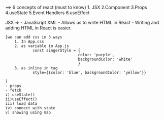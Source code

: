 ==> 6 concepts of react (must to know)
	1. JSX
	2.Component 
	3.Props
	4.useState
	5.Event Handlers
	6.useEffect




JSX => 
    - JavaScript XML
    - Allows us to write HTML in React
    - Writing and adding HTML in React is easier.

    [we can add css in 3 ways
        1. In App.css
        2. as variable in App.js
                const singerStyle = {
                                    color: 'purple',
                                    backgroundColor: 'white'
                                    }
        3. as inline in tag
                style={{color: 'blue', backgroundColor: 'yellow'}}

    ]  
    - props     
    - fetch
  	i) useState()
	ii)useEffect()
	iii) load data
	iv) connect with state
	v) showing using map